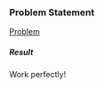 <h3>Problem Statement</h3>

<a href="https://www.codingame.com/ide/6738396d134e75c8b2b5c673ad86af60ec1959">Problem</a>

<h5>Result</h5>

Work perfectly!